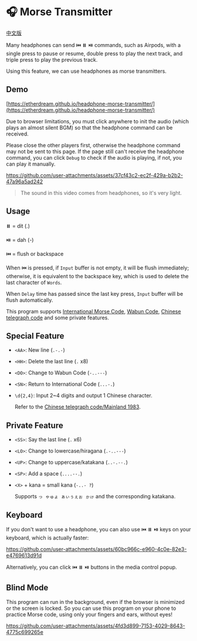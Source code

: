 # 🎧 Morse Transmitter

[中文版](README-zh.md)

Many headphones can send ⏮️ ⏸️ ⏯️ commands, such as Airpods, with a single press to pause or resume, double press to play the next track, and triple press to play the previous track.

Using this feature, we can use headphones as morse transmitters.

## Demo

[https://etherdream.github.io/headphone-morse-transmitter/](https://etherdream.github.io/headphone-morse-transmitter/)

Due to browser limitations, you must click anywhere to init the audio (which plays an almost silent BGM) so that the headphone command can be received.

Please close the other players first, otherwise the headphone command may not be sent to this page. If the page still can't receive the headphone command, you can click `Debug` to check if the audio is playing, if not, you can play it manually.

https://github.com/user-attachments/assets/37cf43c2-ec2f-429a-b2b2-47a96a5ad242

> The sound in this video comes from headphones, so it's very light.

## Usage

⏸️ = dit (.)

⏯️ = dah (-)

⏮️ = flush or backspace

When ⏮️ is pressed, if `Input` buffer is not empty, it will be flush immediately; otherwise, it is equivalent to the backspace key, which is used to delete the last character of `Words`.

When `Delay` time has passed since the last key press, `Input` buffer will be flush automatically.

This program supports [International Morse Code](https://en.wikipedia.org/wiki/Morse_code), [Wabun Code](https://en.wikipedia.org/wiki/Wabun_code), [Chinese telegraph code](https://en.wikipedia.org/wiki/Chinese_telegraph_code) and some private features.

## Special Feature

* `<AA>`: New line (`.-.-`)

* `<HH>`: Delete the last line (`.` x8)

* `<DO>`: Change to Wabun Code (`-..---`)

* `<SN>`: Return to International Code (`...-.`)

* `\d{2,4}`: Input 2~4 digits and output 1 Chinese character.

  Refer to the [Chinese telegraph code/Mainland 1983](https://en.wiktionary.org/wiki/Appendix:Chinese_telegraph_code/Mainland_1983).


## Private Feature

* `<SS>`: Say the last line (`.` x6)

* `<LO>`: Change to lowercase/hiragana (`.-..---`)

* `<UP>`: Change to uppercase/katakana (`..-.--.`)

* `<SP>`: Add a space (`....--.`)

* `<X>` + kana = small kana (`-..- ?`) 

  Supports `っ ゃゅょ ぁぃぅぇぉ ゕゖ` and the corresponding katakana.

## Keyboard

If you don't want to use a headphone, you can also use ⏮️ ⏸️ ⏯️ keys on your keyboard, which is actually faster:

https://github.com/user-attachments/assets/60bc966c-e960-4c0e-82e3-e4769613d91d

Alternatively, you can click ⏮️ ⏸️ ⏯️ buttons in the media control popup.

## Blind Mode

This program can run in the background, even if the browser is minimized or the screen is locked. So you can use this program on your phone to practice Morse code, using only your fingers and ears, without eyes!

https://github.com/user-attachments/assets/4fd3d899-7153-4029-8643-4775c699265e
